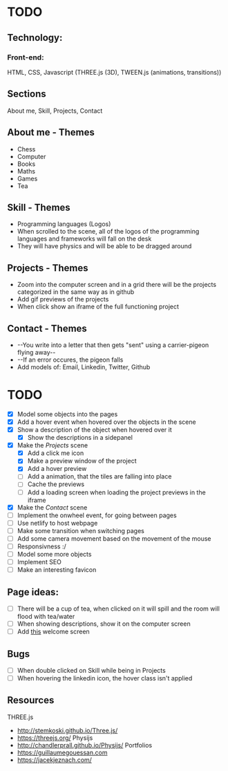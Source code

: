 # TODO

## Technology:
### Front-end:
HTML, CSS, Javascript (THREE.js (3D), TWEEN.js (animations, transitions))

## Sections
About me, Skill, Projects, Contact

## About me - Themes
- Chess
- Computer
- Books
- Maths
- Games
- Tea

## Skill - Themes
- Programming languages (Logos)
- When scrolled to the scene, all of the logos of the programming languages and frameworks will fall on the desk
- They will have physics and will be able to be dragged around

## Projects - Themes
- Zoom into the computer screen and in a grid there will be the projects categorized in the same way as in github
- Add gif previews of the projects
- When click show an iframe of the full functioning project

## Contact - Themes
- --You write into a letter that then gets "sent" using a carrier-pigeon flying away--
- --If an error occures, the pigeon falls
- Add models of: Email, Linkedin, Twitter, Github

# TODO
- [x] Model some objects into the pages
- [x] Add a hover event when hovered over the objects in the scene
- [x] Show a description of the object when hovered over it
	- [x] Show the descriptions in a sidepanel
- [x] Make the *Projects* scene
	- [x] Add a click me icon
	- [x] Make a preview window of the project
	- [x] Add a hover preview
	- [ ] Add a animation, that the tiles are falling into place
	- [ ] Cache the previews
	- [ ] Add a loading screen when loading the project previews in the iframe
- [x] Make the *Contact* scene
- [ ] Implement the onwheel event, for going between pages
- [ ] Use netlify to host webpage
- [ ] Make some transition when switching pages
- [ ] Add some camera movement based on the movement of the mouse
- [ ] Responsivness :/
- [ ] Model some more objects
- [ ] Implement SEO
- [ ] Make an interesting favicon

## Page ideas:
- [ ] There will be a cup of tea, when clicked on it will spill and the room will flood with tea/water
- [ ] When showing descriptions, show it on the computer screen
- [ ] Add [this](https://raw.githack.com/ItsOKayCZ/Web/master/2020/Steering%20behavior/index.html) welcome screen

## Bugs
- [ ] When double clicked on Skill while being in Projects
- [ ] When hovering the linkedin icon, the hover class isn't applied

## Resources
THREE.js
- http://stemkoski.github.io/Three.js/
- https://threejs.org/
Physijs
- http://chandlerprall.github.io/Physijs/
Portfolios
- https://guillaumegouessan.com
- https://jacekjeznach.com/

